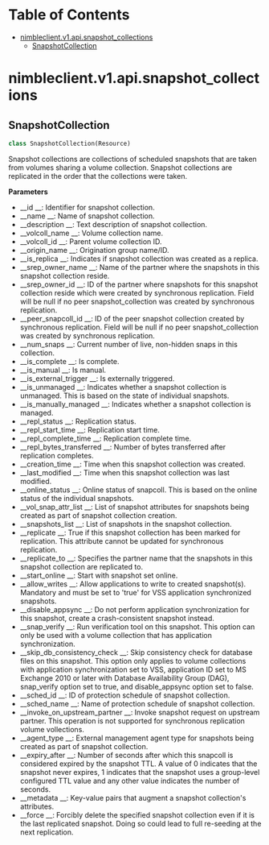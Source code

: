 # Table of Contents

* [nimbleclient.v1.api.snapshot\_collections](#nimbleclient.v1.api.snapshot_collections)
  * [SnapshotCollection](#nimbleclient.v1.api.snapshot_collections.SnapshotCollection)

<a name="nimbleclient.v1.api.snapshot_collections"></a>
# nimbleclient.v1.api.snapshot\_collections

<a name="nimbleclient.v1.api.snapshot_collections.SnapshotCollection"></a>
## SnapshotCollection

```python
class SnapshotCollection(Resource)
```

Snapshot collections are collections of scheduled snapshots that are taken from volumes sharing a volume collection. Snapshot collections are replicated in the order that the
collections were taken.

__Parameters__

- __id                         __: Identifier for snapshot collection.
- __name                       __: Name of snapshot collection.
- __description                __: Text description of snapshot collection.
- __volcoll_name               __: Volume collection name.
- __volcoll_id                 __: Parent volume collection ID.
- __origin_name                __: Origination group name/ID.
- __is_replica                 __: Indicates if snapshot collection was created as a replica.
- __srep_owner_name            __: Name of the partner where the snapshots in this snapshot collection reside.
- __srep_owner_id              __: ID of the partner where snapshots for this snapshot collection reside which were created by synchronous replication. Field will be null if no peer
                             snapshot_collection was created by synchronous replication.
- __peer_snapcoll_id           __: ID of the peer snapshot collection created by synchronous replication. Field will be null if no peer snapshot_collection was created by
                             synchronous replication.
- __num_snaps                  __: Current number of live, non-hidden snaps in this collection.
- __is_complete                __: Is complete.
- __is_manual                  __: Is manual.
- __is_external_trigger        __: Is externally triggered.
- __is_unmanaged               __: Indicates whether a snapshot collection is unmanaged. This is based on the state of individual snapshots.
- __is_manually_managed        __: Indicates whether a snapshot collection is managed.
- __repl_status                __: Replication status.
- __repl_start_time            __: Replication start time.
- __repl_complete_time         __: Replication complete time.
- __repl_bytes_transferred     __: Number of bytes transferred after replication completes.
- __creation_time              __: Time when this snapshot collection was created.
- __last_modified              __: Time when this snapshot collection was last modified.
- __online_status              __: Online status of snapcoll. This is based on the online status of the individual snapshots.
- __vol_snap_attr_list         __: List of snapshot attributes for snapshots being created as part of snapshot collection creation.
- __snapshots_list             __: List of snapshots in the snapshot collection.
- __replicate                  __: True if this snapshot collection has been marked for replication. This attribute cannot be updated for synchronous replication.
- __replicate_to               __: Specifies the partner name that the snapshots in this snapshot collection are replicated to.
- __start_online               __: Start with snapshot set online.
- __allow_writes               __: Allow applications to write to created snapshot(s). Mandatory and must be set to 'true' for VSS application synchronized snapshots.
- __disable_appsync            __: Do not perform application synchronization for this snapshot, create a crash-consistent snapshot instead.
- __snap_verify                __: Run verification tool on this snapshot. This option can only be used with a volume collection that has application synchronization.
- __skip_db_consistency_check  __: Skip consistency check for database files on this snapshot. This option only applies to volume collections with application synchronization set to
                             VSS, application ID set to MS Exchange 2010 or later with Database Availability Group (DAG), snap_verify option set to true, and disable_appsync
                             option set to false.
- __sched_id                   __: ID of protection schedule of snapshot collection.
- __sched_name                 __: Name of protection schedule of snapshot collection.
- __invoke_on_upstream_partner __: Invoke snapshot request on upstream partner. This operation is not supported for synchronous replication volume vollections.
- __agent_type                 __: External management agent type for snapshots being created as part of snapshot collection.
- __expiry_after               __: Number of seconds after which this snapcoll is considered expired by the snapshot TTL. A value of 0 indicates that the snapshot never expires, 1
                             indicates that the snapshot uses a group-level configured TTL value and any other value indicates the number of seconds.
- __metadata                   __: Key-value pairs that augment a snapshot collection's attributes.
- __force                      __: Forcibly delete the specified snapshot collection even if it is the last replicated snapshot. Doing so could lead to full re-seeding at the next
                             replication.

